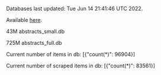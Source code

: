 Databases last updated: Tue Jun 14 21:41:46 UTC 2022. 

Available [here](https://github.com/cbeauhilton/ash-db/releases).


43M	abstracts_small.db

725M	abstracts_full.db

Current number of items in db:
[{"count(*)": 96904}]

Current number of scraped items in db:
[{"count(*)": 83561}]
